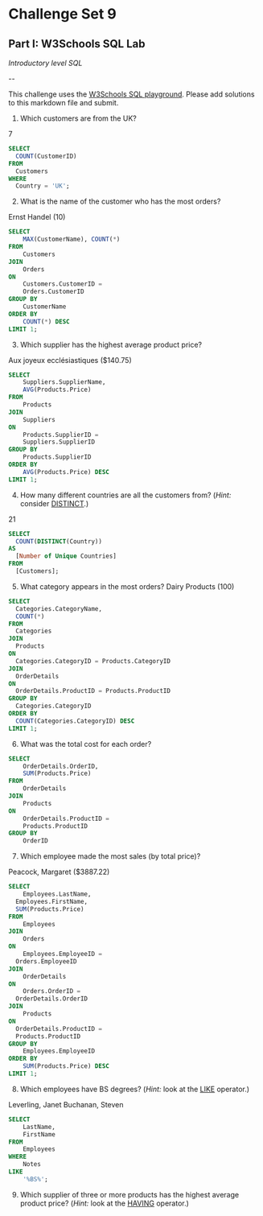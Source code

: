 # Challenge Set 9
## Part I: W3Schools SQL Lab

*Introductory level SQL*

--

This challenge uses the [W3Schools SQL playground](http://www.w3schools.com/sql/trysql.asp?filename=trysql_select_all). Please add solutions to this markdown file and submit.

1. Which customers are from the UK?

7
```sql
SELECT
  COUNT(CustomerID)
FROM
  Customers
WHERE
  Country = 'UK';
```

2. What is the name of the customer who has the most orders?

Ernst Handel (10)

```sql
SELECT
	MAX(CustomerName), COUNT(*)
FROM
	Customers
JOIN
	Orders
ON
	Customers.CustomerID =
	Orders.CustomerID
GROUP BY
	CustomerName
ORDER BY
	COUNT(*) DESC
LIMIT 1;
```

3. Which supplier has the highest average product price?

Aux joyeux ecclésiastiques ($140.75)

```sql
SELECT
	Suppliers.SupplierName,
	AVG(Products.Price)
FROM
	Products
JOIN
	Suppliers
ON
	Products.SupplierID =
    Suppliers.SupplierID
GROUP BY
	Products.SupplierID
ORDER BY
	AVG(Products.Price) DESC
LIMIT 1;
```

4. How many different countries are all the customers from? (*Hint:* consider [DISTINCT](http://www.w3schools.com/sql/sql_distinct.asp).)

21
```sql
SELECT
  COUNT(DISTINCT(Country))
AS
  [Number of Unique Countries]
FROM
  [Customers];
```

5. What category appears in the most orders?
Dairy Products (100)

```sql
SELECT
  Categories.CategoryName,
  COUNT(*)
FROM
  Categories
JOIN
  Products
ON
  Categories.CategoryID = Products.CategoryID
JOIN
  OrderDetails
ON
  OrderDetails.ProductID = Products.ProductID
GROUP BY
  Categories.CategoryID
ORDER BY
  COUNT(Categories.CategoryID) DESC
LIMIT 1;
```

6. What was the total cost for each order?

```sql
SELECT
	OrderDetails.OrderID,
    SUM(Products.Price)
FROM
	OrderDetails
JOIN
	Products
ON
	OrderDetails.ProductID =
    Products.ProductID
GROUP BY
	OrderID
```
7. Which employee made the most sales (by total price)?

Peacock, Margaret ($3887.22)

```sql
SELECT  
	Employees.LastName,
  Employees.FirstName,
  SUM(Products.Price)
FROM
	Employees
JOIN
	Orders
ON
	Employees.EmployeeID =
  Orders.EmployeeID
JOIN
	OrderDetails
ON
	Orders.OrderID =
  OrderDetails.OrderID
JOIN
	Products
ON
  OrderDetails.ProductID =
  Products.ProductID
GROUP BY
	Employees.EmployeeID
ORDER BY
	SUM(Products.Price) DESC
LIMIT 1;
```

8. Which employees have BS degrees? (*Hint:* look at the [LIKE](http://www.w3schools.com/sql/sql_like.asp) operator.)

Leverling,	Janet
Buchanan,	Steven

```sql
SELECT
	LastName,
    FirstName
FROM
	Employees
WHERE
	Notes
LIKE
	'%BS%';
```
9. Which supplier of three or more products has the highest average product price? (*Hint:* look at the [HAVING](http://www.w3schools.com/sql/sql_having.asp) operator.)
